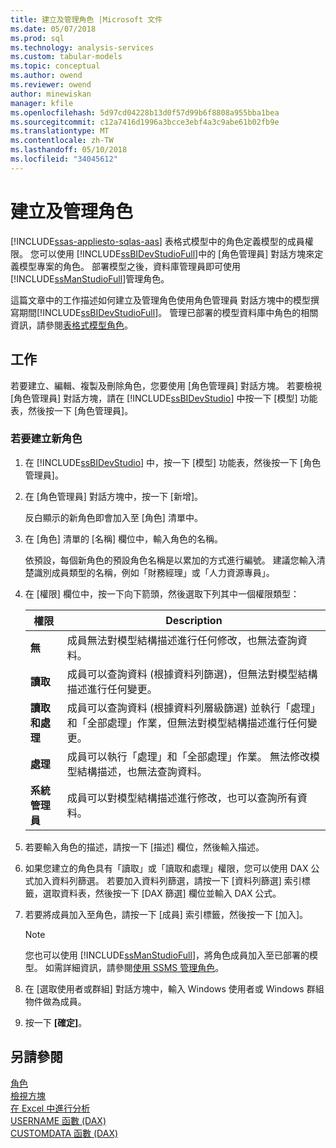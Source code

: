 ```yaml
---
title: 建立及管理角色 |Microsoft 文件
ms.date: 05/07/2018
ms.prod: sql
ms.technology: analysis-services
ms.custom: tabular-models
ms.topic: conceptual
ms.author: owend
ms.reviewer: owend
author: minewiskan
manager: kfile
ms.openlocfilehash: 5d97cd04228b13d0f57d99b6f8808a955bba1bea
ms.sourcegitcommit: c12a7416d1996a3bcce3ebf4a3c9abe61b02fb9e
ms.translationtype: MT
ms.contentlocale: zh-TW
ms.lasthandoff: 05/10/2018
ms.locfileid: "34045612"
---
```

# <a name="create-and-manage-roles"></a>建立及管理角色 
[!INCLUDE[ssas-appliesto-sqlas-aas](../../includes/ssas-appliesto-sqlas-aas.md)]
  表格式模型中的角色定義模型的成員權限。 您可以使用 [!INCLUDE[ssBIDevStudioFull](../../includes/ssbidevstudiofull-md.md)]中的 [角色管理員] 對話方塊來定義模型專案的角色。 部署模型之後，資料庫管理員即可使用 [!INCLUDE[ssManStudioFull](../../includes/ssmanstudiofull-md.md)]管理角色。  
  
 這篇文章中的工作描述如何建立及管理角色使用角色管理員 對話方塊中的模型撰寫期間[!INCLUDE[ssBIDevStudioFull](../../includes/ssbidevstudiofull-md.md)]。 管理已部署的模型資料庫中角色的相關資訊，請參閱[表格式模型角色](../../analysis-services/tabular-models/tabular-model-roles-ssas-tabular.md)。  
  
## <a name="tasks"></a>工作  
 若要建立、編輯、複製及刪除角色，您要使用 [角色管理員] 對話方塊。 若要檢視 [角色管理員] 對話方塊，請在 [!INCLUDE[ssBIDevStudio](../../includes/ssbidevstudio-md.md)] 中按一下 [模型] 功能表，然後按一下 [角色管理員]。  
  
###  <a name="bkmk_new_role"></a> 若要建立新角色  
  
1.  在 [!INCLUDE[ssBIDevStudio](../../includes/ssbidevstudio-md.md)] 中，按一下 [模型] 功能表，然後按一下 [角色管理員]。  
  
2.  在 [角色管理員] 對話方塊中，按一下 [新增]。  
  
     反白顯示的新角色即會加入至 [角色] 清單中。  
  
3.  在 [角色] 清單的 [名稱] 欄位中，輸入角色的名稱。  
  
     依預設，每個新角色的預設角色名稱是以累加的方式進行編號。 建議您輸入清楚識別成員類型的名稱，例如「財務經理」或「人力資源專員」。  
  
4.  在 [權限] 欄位中，按一下向下箭頭，然後選取下列其中一個權限類型：  
  
    |權限|Description|  
    |----------------|-----------------|  
    |**無**|成員無法對模型結構描述進行任何修改，也無法查詢資料。|  
    |**讀取**|成員可以查詢資料 (根據資料列篩選)，但無法對模型結構描述進行任何變更。|  
    |**讀取和處理**|成員可以查詢資料 (根據資料列層級篩選) 並執行「處理」和「全部處理」作業，但無法對模型結構描述進行任何變更。|  
    |**處理**|成員可以執行「處理」和「全部處理」作業。 無法修改模型結構描述，也無法查詢資料。|  
    |**系統管理員**|成員可以對模型結構描述進行修改，也可以查詢所有資料。|  
  
5.  若要輸入角色的描述，請按一下 [描述] 欄位，然後輸入描述。  
  
6.  如果您建立的角色具有「讀取」或「讀取和處理」權限，您可以使用 DAX 公式加入資料列篩選。 若要加入資料列篩選，請按一下 [資料列篩選] 索引標籤，選取資料表，然後按一下 [DAX 篩選] 欄位並輸入 DAX 公式。  
  
7.  若要將成員加入至角色，請按一下 [成員] 索引標籤，然後按一下 [加入]。  
  
    > [!NOTE]  
    >  您也可以使用 [!INCLUDE[ssManStudioFull](../../includes/ssmanstudiofull-md.md)]，將角色成員加入至已部署的模型。 如需詳細資訊，請參閱[使用 SSMS 管理角色](../../analysis-services/tabular-models/manage-roles-by-using-ssms-ssas-tabular.md)。  
  
8.  在 [選取使用者或群組] 對話方塊中，輸入 Windows 使用者或 Windows 群組物件做為成員。  
  
9. 按一下 **[確定]**。  
  
## <a name="see-also"></a>另請參閱  
 [角色](../../analysis-services/tabular-models/roles-ssas-tabular.md)   
 [檢視方塊](../../analysis-services/tabular-models/perspectives-ssas-tabular.md)   
 [在 Excel 中進行分析](../../analysis-services/tabular-models/analyze-in-excel-ssas-tabular.md)   
 [USERNAME 函數 (DAX)](http://msdn.microsoft.com/en-us/22dddc4b-1648-4c89-8c93-f1151162b93f)   
 [CUSTOMDATA 函數 (DAX)](http://msdn.microsoft.com/en-us/58235ad8-226c-43cc-8a69-5a52ac19dd4e)  
  
  
